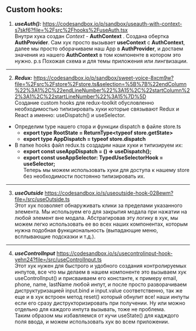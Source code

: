 ## Custom hooks: 

1. ***useAuth():***  https://codesandbox.io/p/sandbox/useauth-with-context-s7skf6?file=%2Fsrc%2Fhooks%2FuseAuth.tsx <br>  Внутри хука создан *Context* - **AuthContext** . Создана обертка **AuthProvider**. Сам хук просто вызывает **useContext** с **AuthContext**, далее  мы просто оборачиваем наш App в **AuthProvider**, и достаем значения из нашего **AuthContext** в том компоненте в котором это нужно. p.s Похожая схема и для темы приложения или лингвизации. 
---
2. ***Redux:*** https://codesandbox.io/p/sandbox/sweet-voice-8xcm9w?file=%2Fsrc%2Fstore%2Fstore.ts&selection=%5B%7B%22endColumn%22%3A1%2C%22endLineNumber%22%3A15%2C%22startColumn%22%3A1%2C%22startLineNumber%22%3A15%7D%5D <br> Создание custom hooks для redux-toolkit обусловленно необходимостью типизировать хуки которые связывают Redux и React а именно: useDispatch() и useSelector. 
- Определим type нашего стора и функции dispatch в файле store.ts
  - **export type RootState = ReturnType\<typeof store.getState\>** 
  - **export type AppDispatch = typeof store.dispatch**
- В папке hooks файл redux.ts создадим наши хуки и типизируем их: 
  - **export const useAppDispatch = () => useDispatch<AppDispatch>();**
  - **export const useAppSelector: TypedUseSelectorHook<RootState> = useSelector;** <br>
 Теперь мы можем использовать хуки для доступа к нашему store без необходимости постоянно типизировать их. 
---
3. ***useOutside*** https://codesandbox.io/s/useoutside-hook-028ewm?file=/src/useOutside.ts <br>
Этот хук позволяет обнаруживать клики за пределами указанного элемента. Мы используем его для закрытия модала при нажатии на любой элемент вне модала. Абстрагировав эту логику в хук, мы можем легко использовать ее во всех наших компонентах, которым нужна подобная функциональность (выпадающие меню, всплывающие подсказки и т.д.).
---
4. ***useControlInput*** https://codesandbox.io/s/usecontrolinput-hook-yehn24?file=/src/useControlInput.ts <br>
Этот хук нужен для быстрого и удобного создания контролируемых инпутов, все что мы делаем в нашем компоненте это вызываем хук 
useControlInput() и присваиваем его константе, к примеру email, phone, name, lastName любой инпут, и после просто разворачиваем диструктуризацией input.bind и input.value соответственно, так же еще и в хук встроен метод reset() который обнулит все! наши инпуты если его сразу диструкторизировать при получении. Ну или можно отдельно для каждого инпута вызывать, тоже не проблема.
<br> Таким образом мы избавляемся от кучи useState() для кадждого поля ввода, и можем использовать хук во всем приложении. 